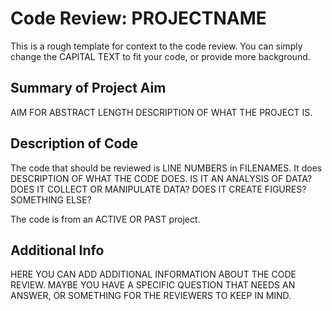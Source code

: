 # Code Review: PROJECTNAME

This is a rough template for context to the code review.
You can simply change the CAPITAL TEXT to fit your code, or provide more background.
## Summary of Project Aim

AIM FOR ABSTRACT LENGTH DESCRIPTION OF WHAT THE PROJECT IS.

## Description of Code

The code that should be reviewed is LINE NUMBERS in FILENAMES.
It does DESCRIPTION OF WHAT THE CODE DOES. IS IT AN ANALYSIS OF DATA? DOES IT COLLECT OR MANIPULATE DATA? DOES IT CREATE FIGURES? SOMETHING ELSE?

The code is from an ACTIVE OR PAST project.

## Additional Info

HERE YOU CAN ADD ADDITIONAL INFORMATION ABOUT THE CODE REVIEW.
MAYBE YOU HAVE A SPECIFIC QUESTION THAT NEEDS AN ANSWER, OR SOMETHING FOR THE REVIEWERS TO KEEP IN MIND.